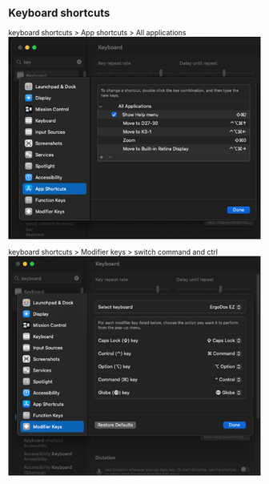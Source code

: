 ## Keyboard shortcuts

keyboard shortcuts > App shortcuts > All applications
![Keyboard shortcut settings](keyboard-shortcuts-screenshot.png)

keyboard shortcuts > Modifier keys > switch command and ctrl
![Modifier key settings](modifier-keys-screenshot.png)
